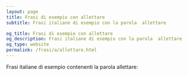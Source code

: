 ```yaml
---
layout: page
title: Frasi di esempio con allettare 
subtitle: Frasi italiane di esempio con la parola  allettare

og_title: Frasi di esempio con allettare 
og_description: Frasi italiane di esempio con la parola  allettare
og_type: website
permalink: /frasi/a/allettare.html
---
```


Frasi italiane di esempio contenenti la parola allettare:


